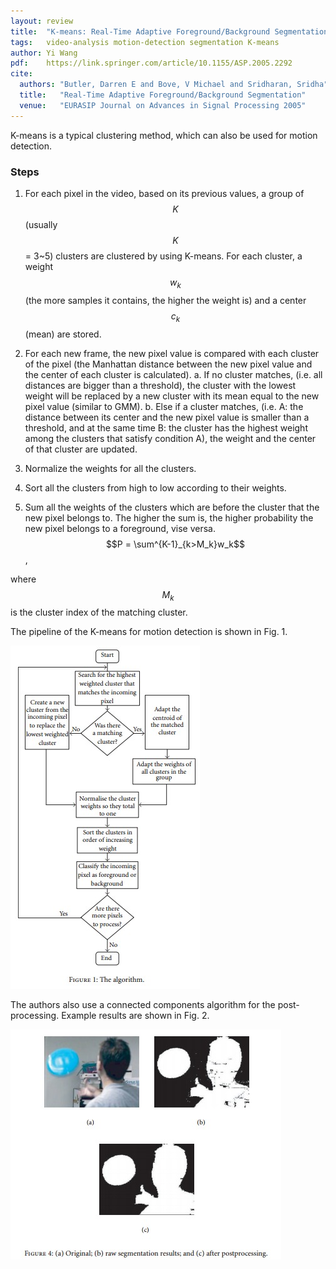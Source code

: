 ```yaml
---
layout: review
title:  "K-means: Real-Time Adaptive Foreground/Background Segmentation"
tags:   video-analysis motion-detection segmentation K-means
author: Yi Wang
pdf:    https://link.springer.com/article/10.1155/ASP.2005.2292
cite:
  authors: "Butler, Darren E and Bove, V Michael and Sridharan, Sridha"
  title:   "Real-Time Adaptive Foreground/Background Segmentation"
  venue:   "EURASIP Journal on Advances in Signal Processing 2005"
---
```


K-means is a typical clustering method, which can also be used for motion detection. 

### Steps
1. For each pixel in the video, based on its previous values, a group of $$K$$ (usually $$K$$ = 3~5) clusters are clustered by using K-means. For each cluster, a weight $$w_k$$ (the more samples it contains, the higher the weight is) and a center $$c_k$$ (mean) are stored.

2. For each new frame, the new pixel value is compared with each cluster of the pixel (the Manhattan distance between the new pixel value and the center of each cluster is calculated). 
	a. If no cluster matches, (i.e. all distances are bigger than a threshold), the cluster with the lowest weight will be replaced by a new cluster with its mean equal to the new pixel value (similar to GMM). 
	b. Else if a cluster matches, (i.e. A: the distance between its center and the new pixel value is smaller than a threshold, and at the same time B: the cluster has the highest weight among the clusters that satisfy condition A), the weight and the center of that cluster are updated.

3. Normalize the weights for all the clusters.

4. Sort all the clusters from high to low according to their weights.

5. Sum all the weights of the clusters which are before the cluster that the new pixel belongs to. The higher the sum is, the higher probability the new pixel belongs to a foreground, vise versa.
$$P = \sum^{K-1}_{k>M_k}w_k$$,

where $$M_k$$ is the cluster index of the matching cluster.

The pipeline of the K-means for motion detection is shown in Fig. 1.

![](/article/images/Kmeans/Kmeans_pipeline.jpg)

The authors also use a connected components algorithm for the post-processing. Example results are shown in Fig. 2.

![](/article/images/Kmeans/Kmeans_result.jpg)
